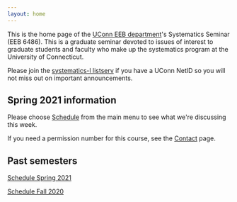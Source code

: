 ```yaml
---
layout: home
---
```

This is the home page of the [UConn EEB department](https://eeb.uconn.edu)'s Systematics Seminar (EEB 6486). This is a graduate seminar devoted to issues of interest to graduate students and faculty who make up the systematics program at the University of Connecticut.

Please join the [systematics-l listserv](listserv) if you have a UConn NetID so you will not miss out on important announcements.

## Spring 2021 information

Please choose [Schedule](schedule) from the main menu to see what we're discussing this week.

If you need a permission number for this course, see the [Contact](contact-info) page.

## Past semesters ##
[Schedule Spring 2021](schedule-spring-2021.md)

[Schedule Fall 2020](schedule-fall-2020.md)
